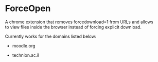# ForceOpen
A chrome extension that removes forcedownload=1 from URLs and allows to view files inside the browser instead of forcing explicit download.

Currently works for the domains listed below:

* moodle.org 

* technion.ac.il
